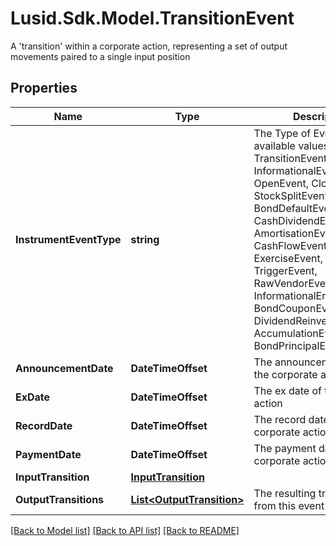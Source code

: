 # Lusid.Sdk.Model.TransitionEvent
A 'transition' within a corporate action, representing a set of output movements paired to a single input position

## Properties

Name | Type | Description | Notes
------------ | ------------- | ------------- | -------------
**InstrumentEventType** | **string** | The Type of Event. The available values are: TransitionEvent, InformationalEvent, OpenEvent, CloseEvent, StockSplitEvent, BondDefaultEvent, CashDividendEvent, AmortisationEvent, CashFlowEvent, ExerciseEvent, ResetEvent, TriggerEvent, RawVendorEvent, InformationalErrorEvent, BondCouponEvent, DividendReinvestmentEvent, AccumulationEvent, BondPrincipalEvent | 
**AnnouncementDate** | **DateTimeOffset** | The announcement date of the corporate action | [optional] 
**ExDate** | **DateTimeOffset** | The ex date of the corporate action | [optional] 
**RecordDate** | **DateTimeOffset** | The record date of the corporate action | [optional] 
**PaymentDate** | **DateTimeOffset** | The payment date of the corporate action | [optional] 
**InputTransition** | [**InputTransition**](InputTransition.md) |  | [optional] 
**OutputTransitions** | [**List&lt;OutputTransition&gt;**](OutputTransition.md) | The resulting transitions from this event | [optional] 

[[Back to Model list]](../README.md#documentation-for-models) [[Back to API list]](../README.md#documentation-for-api-endpoints) [[Back to README]](../README.md)

